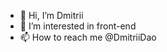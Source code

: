 - 👋 Hi, I’m Dmitrii
- 👀 I’m interested in front-end
- 📫 How to reach me @DmitriiDao

<!---
GlowingStone-git/GlowingStone-git is a ✨ special ✨ repository because its `README.md` (this file) appears on your GitHub profile.
You can click the Preview link to take a look at your changes.
--->
